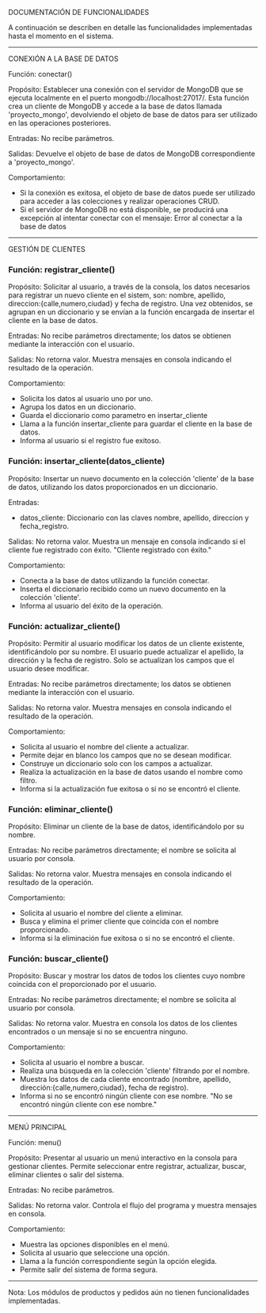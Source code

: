 DOCUMENTACIÓN DE FUNCIONALIDADES

A continuación se describen en detalle las funcionalidades implementadas hasta el momento en el sistema.

------------------------------------------------------------

CONEXIÓN A LA BASE DE DATOS

Función: conectar()

Propósito:
Establecer una conexión con el servidor de MongoDB que se ejecuta localmente en el puerto mongodb://localhost:27017/. Esta función crea un cliente de MongoDB y accede a la base de datos llamada 'proyecto_mongo', devolviendo el objeto de base de datos para ser utilizado en las operaciones posteriores.

Entradas:
No recibe parámetros.

Salidas:
Devuelve el objeto de base de datos de MongoDB correspondiente a 'proyecto_mongo'.

Comportamiento:
- Si la conexión es exitosa, el objeto de base de datos puede ser utilizado para acceder a las colecciones y realizar operaciones CRUD.
- Si el servidor de MongoDB no está disponible, se producirá una excepción al intentar conectar con el mensaje: Error al conectar a la base de datos

------------------------------------------------------------

GESTIÓN DE CLIENTES

### Función: registrar_cliente()

Propósito:
Solicitar al usuario, a través de la consola, los datos necesarios para registrar un nuevo cliente en el sistem, son: nombre, apellido, direccion:{calle,numero,ciudad} y fecha de registro. Una vez obtenidos, se agrupan en un diccionario y se envían a la función encargada de insertar el cliente en la base de datos.

Entradas:
No recibe parámetros directamente; los datos se obtienen mediante la interacción con el usuario.

Salidas:
No retorna valor. Muestra mensajes en consola indicando el resultado de la operación.

Comportamiento:
- Solicita los datos al usuario uno por uno.
- Agrupa los datos en un diccionario.
- Guarda el diccionario como parametro en insertar_cliente
- Llama a la función insertar_cliente para guardar el cliente en la base de datos.
- Informa al usuario si el registro fue exitoso.

### Función: insertar_cliente(datos_cliente)

Propósito:
Insertar un nuevo documento en la colección 'cliente' de la base de datos, utilizando los datos proporcionados en un diccionario.

Entradas:
- datos_cliente: Diccionario con las claves nombre, apellido, direccion y fecha_registro.

Salidas:
No retorna valor. Muestra un mensaje en consola indicando si el cliente fue registrado con éxito. "Cliente registrado con éxito."

Comportamiento:
- Conecta a la base de datos utilizando la función conectar.
- Inserta el diccionario recibido como un nuevo documento en la colección 'cliente'.
- Informa al usuario del éxito de la operación.

### Función: actualizar_cliente()

Propósito:
Permitir al usuario modificar los datos de un cliente existente, identificándolo por su nombre. El usuario puede actualizar el apellido, la dirección y la fecha de registro. Solo se actualizan los campos que el usuario desee modificar.

Entradas:
No recibe parámetros directamente; los datos se obtienen mediante la interacción con el usuario.

Salidas:
No retorna valor. Muestra mensajes en consola indicando el resultado de la operación.

Comportamiento:
- Solicita al usuario el nombre del cliente a actualizar.
- Permite dejar en blanco los campos que no se desean modificar.
- Construye un diccionario solo con los campos a actualizar.
- Realiza la actualización en la base de datos usando el nombre como filtro.
- Informa si la actualización fue exitosa o si no se encontró el cliente.

### Función: eliminar_cliente()

Propósito:
Eliminar un cliente de la base de datos, identificándolo por su nombre.

Entradas:
No recibe parámetros directamente; el nombre se solicita al usuario por consola.

Salidas:
No retorna valor. Muestra mensajes en consola indicando el resultado de la operación.

Comportamiento:
- Solicita al usuario el nombre del cliente a eliminar.
- Busca y elimina el primer cliente que coincida con el nombre proporcionado.
- Informa si la eliminación fue exitosa o si no se encontró el cliente.

### Función: buscar_cliente()

Propósito:
Buscar y mostrar los datos de todos los clientes cuyo nombre coincida con el proporcionado por el usuario.

Entradas:
No recibe parámetros directamente; el nombre se solicita al usuario por consola.

Salidas:
No retorna valor. Muestra en consola los datos de los clientes encontrados o un mensaje si no se encuentra ninguno.

Comportamiento:
- Solicita al usuario el nombre a buscar.
- Realiza una búsqueda en la colección 'cliente' filtrando por el nombre.
- Muestra los datos de cada cliente encontrado (nombre, apellido, dirección:{calle,numero,ciudad}, fecha de registro).
- Informa si no se encontró ningún cliente con ese nombre. "No se encontró ningún cliente con ese nombre."

------------------------------------------------------------

MENÚ PRINCIPAL

Función: menu()

Propósito:
Presentar al usuario un menú interactivo en la consola para gestionar clientes. Permite seleccionar entre registrar, actualizar, buscar, eliminar clientes o salir del sistema.

Entradas:
No recibe parámetros.

Salidas:
No retorna valor. Controla el flujo del programa y muestra mensajes en consola.

Comportamiento:
- Muestra las opciones disponibles en el menú.
- Solicita al usuario que seleccione una opción.
- Llama a la función correspondiente según la opción elegida.
- Permite salir del sistema de forma segura.

------------------------------------------------------------

Nota: Los módulos de productos y pedidos aún no tienen funcionalidades implementadas.
